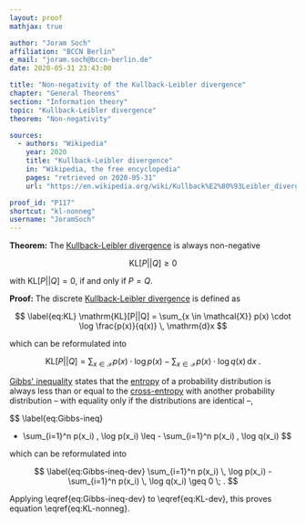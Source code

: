 ```yaml
---
layout: proof
mathjax: true

author: "Joram Soch"
affiliation: "BCCN Berlin"
e_mail: "joram.soch@bccn-berlin.de"
date: 2020-05-31 23:43:00

title: "Non-negativity of the Kullback-Leibler divergence"
chapter: "General Theorems"
section: "Information theory"
topic: "Kullback-Leibler divergence"
theorem: "Non-negativity"

sources:
  - authors: "Wikipedia"
    year: 2020
    title: "Kullback-Leibler divergence"
    in: "Wikipedia, the free encyclopedia"
    pages: "retrieved on 2020-05-31"
    url: "https://en.wikipedia.org/wiki/Kullback%E2%80%93Leibler_divergence#Properties"

proof_id: "P117"
shortcut: "kl-nonneg"
username: "JoramSoch"
---
```



**Theorem:** The [Kullback-Leibler divergence](/D/kl) is always non-negative

$$ \label{eq:KL-nonneg}
\mathrm{KL}[P||Q] \geq 0
$$

with $\mathrm{KL}[P \vert \vert Q] = 0$, if and only if $P = Q$.


**Proof:** The discrete [Kullback-Leibler divergence](/D/kl) is defined as

$$ \label{eq:KL}
\mathrm{KL}[P||Q] = \sum_{x \in \mathcal{X}} p(x) \cdot \log \frac{p(x)}{q(x)} \, \mathrm{d}x
$$

which can be reformulated into

$$ \label{eq:KL-dev}
\mathrm{KL}[P||Q] = \sum_{x \in \mathcal{X}} p(x) \cdot \log p(x) - \sum_{x \in \mathcal{X}} p(x) \cdot \log q(x) \, \mathrm{d}x \; .
$$

[Gibbs' inequality](/P/gibbs-ineq) states that the [entropy](/D/ent) of a probability distribution is always less than or equal to the [cross-entropy](/D/ent-cross) with another probability distribution – with equality only if the distributions are identical –,

$$ \label{eq:Gibbs-ineq}
- \sum_{i=1}^n p(x_i) \, \log p(x_i) \leq - \sum_{i=1}^n p(x_i) \, \log q(x_i)
$$

which can be reformulated into

$$ \label{eq:Gibbs-ineq-dev}
\sum_{i=1}^n p(x_i) \, \log p(x_i) - \sum_{i=1}^n p(x_i) \, \log q(x_i) \geq 0 \; .
$$

Applying \eqref{eq:Gibbs-ineq-dev} to \eqref{eq:KL-dev}, this proves equation \eqref{eq:KL-nonneg}.